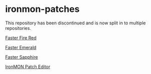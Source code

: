 # ironmon-patches

This repository has been discontinued and is now split in to multiple repositories.

[Faster Fire Red](https://github.com/DrMaple/Faster-Fire-Red)

[Faster Emerald](https://github.com/DrMaple/Faster-Emerald)

[Faster Sapphire](https://github.com/DrMaple/Faster-Sapphire)

[IronMON Patch Editor](https://github.com/DrMaple/IronMONPatchEditor)
